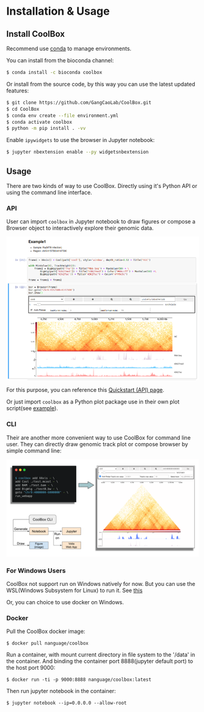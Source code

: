 # Installation & Usage

## Install CoolBox

Recommend use [conda](https://docs.conda.io/en/latest/miniconda.html) to manage environments.

You can install from the bioconda channel:

```bash
$ conda install -c bioconda coolbox
```

Or install from the source code,
by this way you can use the latest updated features:

```bash
$ git clone https://github.com/GangCaoLab/CoolBox.git
$ cd CoolBox
$ conda env create --file environment.yml
$ conda activate coolbox
$ python -m pip install . -vv
```

Enable `ipywidgets` to use the browser in Jupyter notebook:

```bash
$ jupyter nbextension enable --py widgetsnbextension
``` 

## Usage

There are two kinds of way to use CoolBox. 
Directly using it's Python API or using the command line interface.

### API

User can import `coolbox` in Jupyter notebook to 
draw figures or compose a Browser object to
interactively explore their genomic data. 

![browser](../images/browser_compose_1.png)

For this purpose, you can reference this
[Quickstart (API) page](https://gangcaolab.github.io/CoolBox/quick_start_API.html).


Or just import `coolbox` as a
Python plot package use in their own plot
script(see [example](https://todo)).


### CLI

Their are another more convenient way
to use CoolBox for command line user.
They can directly draw genomic track plot or
compose browser by simple command line:

![fig_CLI](../images/fig_CLI.png)

### For Windows Users

CoolBox not support run on Windows natively for now.
But you can use the WSL(Windows Subsystem for Linux) to run it.
See [this](https://docs.microsoft.com/en-us/windows/wsl/install-win10)

Or, you can choice to use docker on Windows.

### Docker

Pull the CoolBox docker image:

```
$ docker pull nanguage/coolbox
```

Run a container, with mount current directory in file system to the '/data' in the container.
And binding the container port 8888(jupyter default port) to the host port 9000:

```
$ docker run -ti -p 9000:8888 nanguage/coolbox:latest
```

Then run jupyter notebook in the container:

```
$ jupyter notebook --ip=0.0.0.0 --allow-root
```
